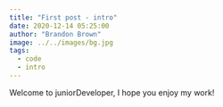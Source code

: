 ```yaml
---
title: "First post - intro"
date: 2020-12-14 05:25:00
author: "Brandon Brown"
image: ../../images/bg.jpg
tags:
  - code
  - intro
---
```


Welcome to juniorDeveloper, I hope you enjoy my work!

